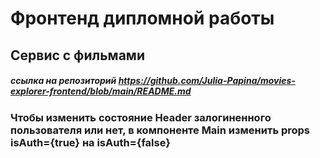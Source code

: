 # Фронтенд дипломной работы
## Сервис с фильмами
##### ссылка на репозиторий https://github.com/Julia-Papina/movies-explorer-frontend/blob/main/README.md

### Чтобы изменить состояние Header залогиненного пользователя или нет, в компоненте Main изменить props isAuth={true} на isAuth={false}
